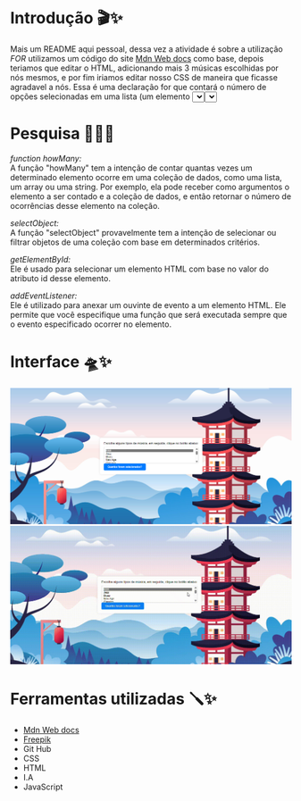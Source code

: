 # Introdução 🎬✨
Mais um README aqui pessoal, dessa vez a atividade é sobre a utilização *FOR* utilizamos um código do site [Mdn Web docs](https://developer.mozilla.org/pt-BR/docs/Web/JavaScript/Guide/Loops_and_iteration) como base, depois teriamos que editar o HTML, adicionando mais 3 músicas escolhidas por nós mesmos, e por fim iriamos editar nosso CSS de maneira que ficasse agradavel a nós. Essa é uma declaração for que contará o número de opções selecionadas em uma lista (um elemento <select> permite várias seleções). Dentro do for é declarado uma váriavel i inicializada com zero. A declaração for verifica se i é menor que o número de opções no elemento <select>, executa sucessivas declaração if, e incrementa i de um em um a cada passagem pelo laço. Esse código consiste em contar os itens selecionados e apresenta a quantidade em uma caixinha de "Alert". 

# Pesquisa 🕵️‍♀️✨
*function howMany:*   
A função "howMany" tem a intenção de contar quantas vezes um determinado elemento ocorre em uma coleção de dados, como uma lista, um array ou uma string. Por exemplo, ela pode receber como argumentos o elemento a ser contado e a coleção de dados, e então retornar o número de ocorrências desse elemento na coleção. 

*selectObject:*       
A função "selectObject" provavelmente tem a intenção de selecionar ou filtrar objetos de uma coleção com base em determinados critérios.

*getElementById:*         
Ele é usado para selecionar um elemento HTML com base no valor do atributo id desse elemento.


*addEventListener:*      
Ele é utilizado para anexar um ouvinte de evento a um elemento HTML. Ele permite que você especifique uma função que será executada sempre que o evento especificado ocorrer no elemento.

# Interface 🛸✨
![Print da interface do Site](img/print.png)
![Gif](gif/Gravando-2024-05-16-093137.gif)

# Ferramentas utilizadas 🪛✨
* [Mdn Web docs](https://developer.mozilla.org/pt-BR/docs/Web/JavaScript/Guide/Loops_and_iteration)
* [Freepik](https://br.freepik.com/)
* Git Hub
* CSS
* HTML
* I.A
* JavaScript 

  
